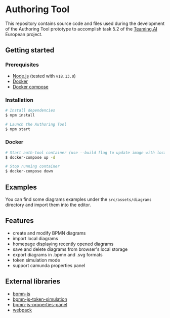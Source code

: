 # Authoring Tool

This repository contains source code and files used during the development of the Authoring Tool prototype to accomplish task 5.2 of the [Teaming.AI](https://www.teamingai-project.eu/) European project.

## Getting started

### Prerequisites

- [Node.js](https://nodejs.org/en/download/) (tested with `v18.13.0`)
- [Docker](https://docs.docker.com/engine/install/)
- [Docker compose](https://docs.docker.com/compose/install/compose-plugin/#installing-compose-on-linux-systems)

### Installation

```bash
# Install dependencies
$ npm install

# Launch the Authoring Tool
$ npm start
```

### Docker

```bash
# Start auth-tool container (use --build flag to update image with local changes)
$ docker-compose up -d

# Stop running container
$ docker-compose down
```

## Examples

You can find some diagrams examples under the `src/assets/diagrams` directory and import them into the editor.

## Features

- create and modify BPMN diagrams
- import local diagrams
- homepage displaying recently opened diagrams
- save and delete diagrams from browser's local storage
- export diagrams in .bpmn and .svg formats
- token simulation mode
- support camunda properties panel

## External libraries

- [bpmn-js](https://github.com/bpmn-io/bpmn-js)
- [bpmn-js-token-simulation](https://github.com/bpmn-io/bpmn-js-token-simulation)
- [bpmn-js-properties-panel](https://github.com/bpmn-io/bpmn-js-properties-panel)
- [webpack](https://webpack.js.org/)
